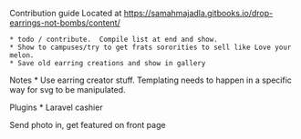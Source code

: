 Contribution guide 
	Located at https://samahmajadla.gitbooks.io/drop-earrings-not-bombs/content/

	* todo / contribute.  Compile list at end and show.
	* Show to campuses/try to get frats sororities to sell like Love your melon. 
	* Save old earring creations and show in gallery 

Notes
	* Use earring creator stuff.  Templating needs to happen in a specific way for svg to be manipulated.  

Plugins
	* Laravel cashier

Send photo in, get featured on front page